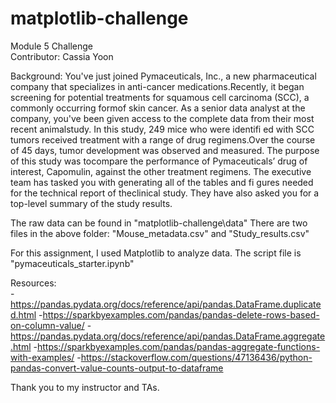 # matplotlib-challenge
Module 5 Challenge  
Contributor: Cassia Yoon  

Background:
You've just joined Pymaceuticals, Inc., a new pharmaceutical company that specializes in anti-cancer medications.Recently, it began screening for potential treatments for squamous cell carcinoma (SCC), a commonly occurring formof skin cancer.
As a senior data analyst at the company, you've been given access to the complete data from their most recent animalstudy. In this study, 249 mice who were identifi ed with SCC tumors received treatment with a range of drug regimens.Over the course of 45 days, tumor development was observed and measured. The purpose of this study was tocompare the performance of Pymaceuticals’ drug of interest, Capomulin, against the other treatment regimens.
The executive team has tasked you with generating all of the tables and fi gures needed for the technical report of theclinical study. They have also asked you for a top-level summary of the study results.

The raw data can be found in "matplotlib-challenge\data"
There are two files in the above folder: "Mouse_metadata.csv" and "Study_results.csv"


For this assignment, I used Matplotlib to analyze data. The script file is "pymaceuticals_starter.ipynb"

Resources:  
-https://pandas.pydata.org/docs/reference/api/pandas.DataFrame.duplicated.html
-https://sparkbyexamples.com/pandas/pandas-delete-rows-based-on-column-value/
-https://pandas.pydata.org/docs/reference/api/pandas.DataFrame.aggregate.html
-https://sparkbyexamples.com/pandas/pandas-aggregate-functions-with-examples/
-https://stackoverflow.com/questions/47136436/python-pandas-convert-value-counts-output-to-dataframe

Thank you to my instructor and TAs.